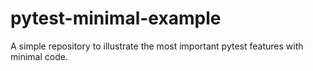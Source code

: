 # pytest-minimal-example
A simple repository to illustrate the most important pytest features with minimal code.
